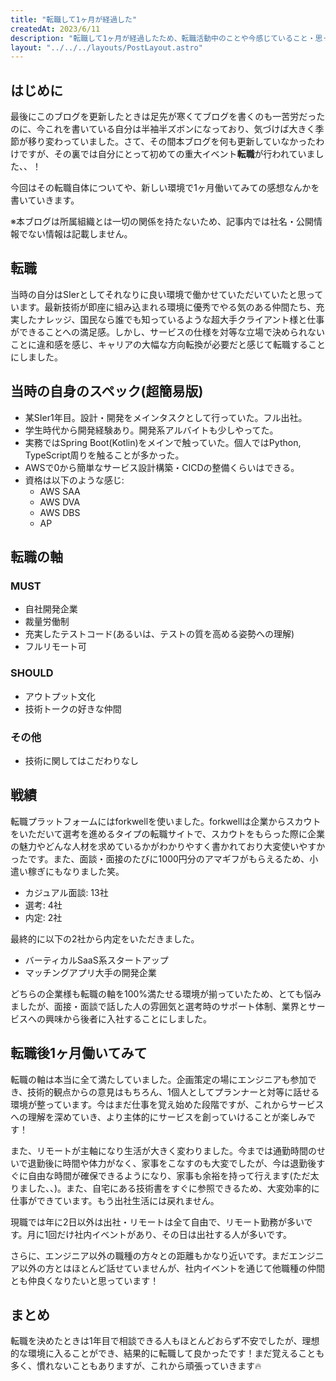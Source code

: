 ```yaml
---
title: "転職して1ヶ月が経過した"
createdAt: 2023/6/11
description: "転職して1ヶ月が経過したため、転職活動中のことや今感じていること・思っていることをまとめてみます！"
layout: "../../../layouts/PostLayout.astro"
---
```


## はじめに

最後にこのブログを更新したときは足先が寒くてブログを書くのも一苦労だったのに、今これを書いている自分は半袖半ズボンになっており、気づけば大きく季節が移り変わっていました。さて、その間本ブログを何も更新していなかったわけですが、その裏では自分にとって初めての重大イベント**転職**が行われていました、、！

今回はその転職自体についてや、新しい環境で1ヶ月働いてみての感想なんかを書いていきます。

※本ブログは所属組織とは一切の関係を持たないため、記事内では社名・公開情報でない情報は記載しません。

## 転職

当時の自分はSIerとしてそれなりに良い環境で働かせていただいていたと思っています。最新技術が即座に組み込まれる環境に優秀でやる気のある仲間たち、充実したナレッジ、国民なら誰でも知っているような超大手クライアント様と仕事ができることへの満足感。しかし、サービスの仕様を対等な立場で決められないことに違和感を感じ、キャリアの大幅な方向転換が必要だと感じて転職することにしました。

## 当時の自身のスペック(超簡易版)

- 某SIer1年目。設計・開発をメインタスクとして行っていた。フル出社。
- 学生時代から開発経験あり。開発系アルバイトも少しやってた。
- 実務ではSpring Boot(Kotlin)をメインで触っていた。個人ではPython, TypeScript周りを触ることが多かった。
- AWSで0から簡単なサービス設計構築・CICDの整備くらいはできる。
- 資格は以下のような感じ:
  - AWS SAA
  - AWS DVA
  - AWS DBS
  - AP

## 転職の軸

### MUST

- 自社開発企業
- 裁量労働制
- 充実したテストコード(あるいは、テストの質を高める姿勢への理解)
- フルリモート可

### SHOULD

- アウトプット文化
- 技術トークの好きな仲間

### その他

- 技術に関してはこだわりなし

## 戦績

転職プラットフォームにはforkwellを使いました。forkwellは企業からスカウトをいただいて選考を進めるタイプの転職サイトで、スカウトをもらった際に企業の魅力やどんな人材を求めているかがわかりやすく書かれており大変使いやすかったです。また、面談・面接のたびに1000円分のアマギフがもらえるため、小遣い稼ぎにもなりました笑。

- カジュアル面談: 13社
- 選考: 4社
- 内定: 2社

最終的に以下の2社から内定をいただきました。

- バーティカルSaaS系スタートアップ
- マッチングアプリ大手の開発企業

どちらの企業様も転職の軸を100%満たせる環境が揃っていたため、とても悩みましたが、面接・面談で話した人の雰囲気と選考時のサポート体制、業界とサービスへの興味から後者に入社することにしました。

## 転職後1ヶ月働いてみて

転職の軸は本当に全て満たしていました。企画策定の場にエンジニアも参加でき、技術的観点からの意見はもちろん、1個人としてプランナーと対等に話せる環境が整っています。今はまだ仕事を覚え始めた段階ですが、これからサービスへの理解を深めていき、より主体的にサービスを創っていけることが楽しみです！

また、リモートが主軸になり生活が大きく変わりました。今までは通勤時間のせいで退勤後に時間や体力がなく、家事をこなすのも大変でしたが、今は退勤後すぐに自由な時間が確保できるようになり、家事も余裕を持って行えます(ただ太りました、、)。また、自宅にある技術書をすぐに参照できるため、大変効率的に仕事ができています。もう出社生活には戻れません。

現職では年に2日以外は出社・リモートは全て自由で、リモート勤務が多いです。月に1回だけ社内イベントがあり、その日は出社する人が多いです。

さらに、エンジニア以外の職種の方々との距離もかなり近いです。まだエンジニア以外の方とはほとんど話せていませんが、社内イベントを通じて他職種の仲間とも仲良くなりたいと思っています！

## まとめ

転職を決めたときは1年目で相談できる人もほとんどおらず不安でしたが、理想的な環境に入ることができ、結果的に転職して良かったです！まだ覚えることも多く、慣れないこともありますが、これから頑張っていきます🔥
